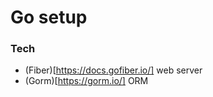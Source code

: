 # Go setup

### Tech

- (Fiber)[https://docs.gofiber.io/] web server
- (Gorm)[https://gorm.io/] ORM
